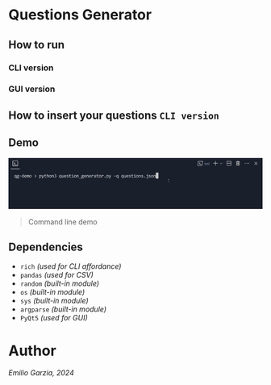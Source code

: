 # Questions Generator



## How to run 

### CLI version

### GUI version

## How to insert your questions `CLI version`


## Demo

![cli demo](images/demo.gif)
> Command line demo

## Dependencies

- `rich` *(used for CLI affordance)*
- `pandas` *(used for CSV)*
- `random` *(built-in module)*
- `os` *(built-in module)*
- `sys` *(built-in module)*
- `argparse` *(built-in module)*
- `PyQt5` *(used for GUI)*

# Author

*Emilio Garzia, 2024*
